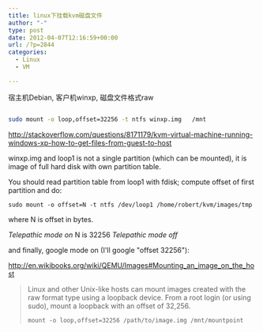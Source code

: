 ```yaml
---
title: linux下挂载kvm磁盘文件
author: "-"
type: post
date: 2012-04-07T12:16:59+00:00
url: /?p=2844
categories:
  - Linux
  - VM

---
```

宿主机Debian, 客户机winxp, 磁盘文件格式raw

```bash

sudo mount -o loop,offset=32256 -t ntfs winxp.img   /mnt

```

<http://stackoverflow.com/questions/8171179/kvm-virtual-machine-running-windows-xp-how-to-get-files-from-guest-to-host>

winxp.img and loop1 is not a single partition (which can be mounted), it is image of full hard disk with own partition table.

You should read partition table from loop1 with fdisk; compute offset of first partition and do:

    sudo mount -o offset=N -t ntfs /dev/loop1 /home/robert/kvm/images/tmp 

where N is offset in bytes.

_Telepathic mode on_ N is 32256 _Telepathic mode off_

and finally, google mode on (I'll google "offset 32256"):

<a href="http://en.wikibooks.org/wiki/QEMU/Images#Mounting_an_image_on_the_host" rel="nofollow">http://en.wikibooks.org/wiki/QEMU/Images#Mounting_an_image_on_the_host</a>

> Linux and other Unix-like hosts can mount images created with the raw format type using a loopback device. From a root login (or using sudo), mount a loopback with an offset of 32,256.
> 
> `mount -o loop,offset=32256 /path/to/image.img /mnt/mountpoint`